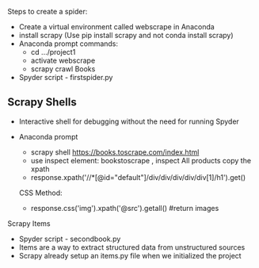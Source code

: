 Steps to create a spider:
* Create a virtual environment called webscrape in Anaconda
* install scrapy (Use pip install scrapy and not conda install scrapy)
* Anaconda prompt commands:   
    * cd .../project1
    * activate webscrape
    * scrapy crawl Books
* Spyder script - firstspider.py
## Scrapy Shells
* Interactive shell for debugging without the need for running Spyder
* Anaconda prompt
   * scrapy shell https://books.toscrape.com/index.html
   * use inspect element: bookstoscrape , inspect All products copy the xpath
   * response.xpath('//*[@id="default"]/div/div/div/div/div[1]/h1').get()
   
   CSS Method:
   * response.css('img').xpath('@src').getall() #return images

Scrapy Items
* Spyder script - secondbook.py
* Items are a way to extract structured data from unstructured sources
* Scrapy already setup an items.py file when we initialized the project 
